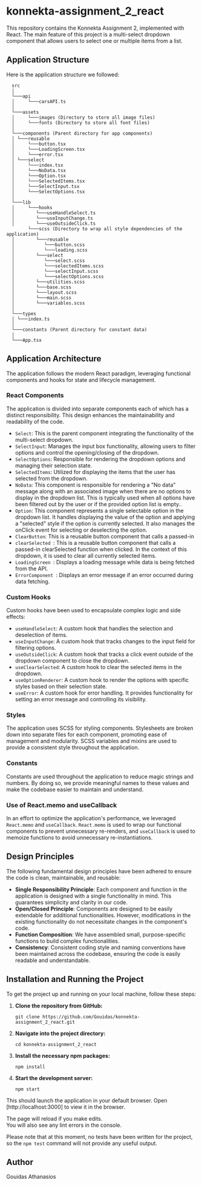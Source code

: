 # konnekta-assignment_2_react

This repository contains the Konnekta Assignment 2, implemented with React. The main feature of this project is a multi-select dropdown component that allows users to select one or multiple items from a list.

## Application Structure

Here is the application structure we followed:

      src
      │
      └───api
      │     └───carsAPI.ts
      │
      └───assets
      │     └───images (Directory to store all image files)
      │     └───fonts (Directory to store all font files)
      │
      └───components (Parent directory for app components)
      │ └───reusable
      │     └───button.tsx
      │     └───LoadingScreen.tsx
      │     └───error.tsx
      │ └───select
      │     └───index.tsx
      │     └───NoData.tsx
      │     └───Option.tsx
      │     └───SelectedItems.tsx
      │     └───SelectInput.tsx
      │     └───SelectOptions.tsx
      │
      └───lib
      │     └───hooks
      │        └───useHandleSelect.ts
      │        └───useInputChange.ts
      │        └───useOutsideClick.ts
            └───scss (Directory to wrap all style dependencies of the application)
      │        └───reusable
      │           └───button.scss
      │           └───loading.scss
      │        └───select
      │           └───select.scss
      │           └───selectedItems.scss
      │           └───selectInput.scss
      │           └───selectOptions.scss
      │        └───utilities.scss
      │        └───base.scss
      │        └───layout.scss
      │        └───main.scss
      │        └───variables.scss
      │
      └───types
      │ └───index.ts
      │
      └───constants (Parent directory for constant data)
      │
      └───App.tsx

## Application Architecture

The application follows the modern React paradigm, leveraging functional components and hooks for state and lifecycle management.

### React Components

The application is divided into separate components each of which has a distinct responsibility. This design enhances the maintainability and readability of the code.

- `Select`: This is the parent component integrating the functionality of the multi-select dropdown.
- `SelectInput`: Manages the input box functionality, allowing users to filter options and control the opening/closing of the dropdown.
- `SelectOptions`: Responsible for rendering the dropdown options and managing their selection state.
- `SelectedItems`: Utilized for displaying the items that the user has selected from the dropdown.
- `NoData`: This component is responsible for rendering a "No data" message along with an associated image when there are no options to display in the dropdown list. This is typically used when all options have been filtered out by the user or if the provided option list is empty..
- `Option`: This component represents a single selectable option in the dropdown list. It handles displaying the value of the option and applying a "selected" style if the option is currently selected. It also manages the onClick event for selecting or deselecting the option.
- `ClearButton`: This is a reusable button component that calls a passed-in
- `clearSelected `: This is a reusable button component that calls a passed-in clearSelected function when clicked. In the context of this dropdown, it is used to clear all currently selected items.
- `LoadingScreen `: Displays a loading message while data is being fetched from the API.
- `ErrorComponent `: Displays an error message if an error occurred during data fetching.

### Custom Hooks

Custom hooks have been used to encapsulate complex logic and side effects:

- `useHandleSelect`: A custom hook that handles the selection and deselection of items.
- `useInputChange`: A custom hook that tracks changes to the input field for filtering options.
- `useOutsideClick`: A custom hook that tracks a click event outside of the dropdown component to close the dropdown.
- `useClearSelected`: A custom hook to clear the selected items in the dropdown.
- `useOptionRenderer`: A custom hook to render the options with specific styles based on their selection state.
- `useError`: A custom hook for error handling. It provides functionality for setting an error message and controlling its visibility.

### Styles

The application uses SCSS for styling components. Stylesheets are broken down into separate files for each component, promoting ease of management and modularity. SCSS variables and mixins are used to provide a consistent style throughout the application.

### Constants

Constants are used throughout the application to reduce magic strings and numbers. By doing so, we provide meaningful names to these values and make the codebase easier to maintain and understand.

### Use of React.memo and useCallback

In an effort to optimize the application's performance, we leveraged `React.memo` and `useCallback`. `React.memo` is used to wrap our functional components to prevent unnecessary re-renders, and `useCallback` is used to memoize functions to avoid unnecessary re-instantiations.

## Design Principles

The following fundamental design principles have been adhered to ensure the code is clean, maintainable, and reusable:

- **Single Responsibility Principle**: Each component and function in the application is designed with a single functionality in mind. This guarantees simplicity and clarity in our code.
- **Open/Closed Principle**: Components are designed to be easily extendable for additional functionalities. However, modifications in the existing functionality do not necessitate changes in the component's code.
- **Function Composition**: We have assembled small, purpose-specific functions to build complex functionalities.
- **Consistency**: Consistent coding style and naming conventions have been maintained across the codebase, ensuring the code is easily readable and understandable.

## Installation and Running the Project

To get the project up and running on your local machine, follow these steps:

1. **Clone the repository from GitHub:**

   ```
   git clone https://github.com/Gouidas/konnekta-assignment_2_react.git
   ```

2. **Navigate into the project directory:**

   ```
   cd konnekta-assignment_2_react
   ```

3. **Install the necessary npm packages:**

   ```
   npm install
   ```

4. **Start the development server:**

   ```
   npm start
   ```

This should launch the application in your default browser. Open [http://localhost:3000] to view it in the browser.

The page will reload if you make edits.\
You will also see any lint errors in the console.

Please note that at this moment, no tests have been written for the project, so the `npm test` command will not provide any useful output.

## Author

Gouidas Athanasios
